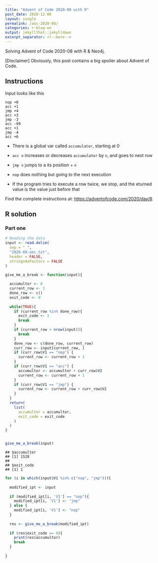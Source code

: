 ```yaml
---
title: "Advent of Code 2020-08 with R"
post_date: 2020-12-08
layout: single
permalink: /aoc-2020-08/
categories: r-blog-en
output: jekyllthat::jekylldown
excerpt_separator: <!--more-->
---
```


Solving Advent of Code 2020-08 with R & Neo4j.

\[Disclaimer\] Obviously, this post contains a big spoiler about Advent
of Code.

## Instructions

Input looks like this

    nop +0
    acc +1
    jmp +4
    acc +3
    jmp -3
    acc -99
    acc +1
    jmp -4
    acc +6

  - There is a global var called `accumulator`, starting at 0

  - `acc n` increases or decreases `accumulator` by `n`, and goes to
    next row

  - `jmp n` jumps to a its position + `n`

  - `nop` does nothing but going to the next execution

  - If the program tries to execute a row twice, we stop, and the
    eturned value is the value just before that

Find the complete instructions at:
<https://adventofcode.com/2020/day/8>.

## R solution

### Part one

``` r
# Reading the data
input <- read.delim(
  sep = " ",
  "2020-08-aoc.txt", 
  header = FALSE, 
  stringsAsFactors = FALSE
)

give_me_a_break <- function(input){
  
  accumultor <- 0
  current_row <- 1
  done_row <- c()
  exit_code <- 0
  
  while(TRUE){
    if (current_row %in% done_row){
      exit_code <- 1
      break
    }
    if (current_row > nrow(input)){
      break
    }
    done_row <- c(done_row, current_row)
    curr_row <- input[current_row, ]
    if (curr_row$V1 == "nop") {
      current_row <- current_row + 1
    }
    if (curr_row$V1 == "acc") {
      accumultor <- accumultor + curr_row$V2
      current_row <- current_row + 1
    }
    if (curr_row$V1 == "jmp") {
      current_row <- current_row + curr_row$V2
    }
  }
  return(
    list(
      accumultor = accumultor, 
      exit_code = exit_code
    )
  )
}


give_me_a_break(input)
```

    ## $accumultor
    ## [1] 1528
    ## 
    ## $exit_code
    ## [1] 1

``` r
for (i in which(input$V1 %in% c("nop", "jmp"))){
  
  modified_ipt <- input
  
  if (modified_ipt[i, 'V1'] == "nop"){
    modified_ipt[i, 'V1'] <- "jmp"
  } else {
    modified_ipt[i, 'V1'] <- "nop"
  }
  
  res <- give_me_a_break(modified_ipt)
  
  if (res$exit_code == 0){
    print(res$accumultor)
    break
  }
  
}
```
